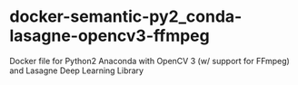 # docker-semantic-py2_conda-lasagne-opencv3-ffmpeg
Docker file for Python2 Anaconda with OpenCV 3 (w/ support for FFmpeg) and Lasagne Deep Learning Library
